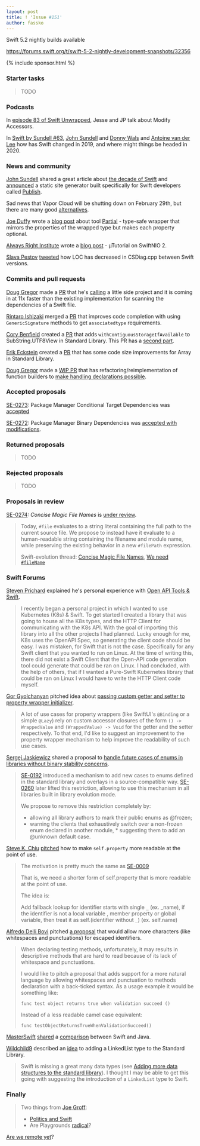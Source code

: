 ```yaml
---
layout: post
title: ! 'Issue #151'
author: fassko
---
```


Swift 5.2 nightly builds available

https://forums.swift.org/t/swift-5-2-nightly-development-snapshots/32356

<!--excerpt-->

{% include sponsor.html %} 

### Starter tasks

> TODO

### Podcasts

In [episode 83 of Swift Unwrapped](https://spec.fm/podcasts/swift-unwrapped/314852),
Jesse and JP talk about Modify Accessors.

In [Swift by Sundell #63](https://swiftbysundell.com/podcast/61/), [John Sundell](https://twitter.com/johnsundell) and [Donny Wals](https://twitter.com/DonnyWals) and [Antoine van der Lee](https://twitter.com/twannl) how has Swift changed in 2019, and where might things be headed in 2020.

### News and community

[John Sundell](https://twitter.com/johnsundell) shared a great article about [the decade of Swift](https://www.swiftbysundell.com/articles/the-decade-of-swift) and [announced](https://twitter.com/johnsundell/status/1211743896591568899) a static site generator built specifically for Swift developers called [Publish](https://github.com/johnsundell/publish).

Sad news that Vapor Cloud will be shutting down on February 29th, but there are many good [alternatives](https://twitter.com/leogdion/status/1214179319318220802).

[Joe Duffy](https://www.twitter.com/Joe_Duffy) wrote a [blog post](https://josephduffy.co.uk/partial-in-swift) about tool [Partial](https://github.com/JosephDuffy/Partial) - type-safe wrapper that mirrors the properties of the wrapped type but makes each property optional.

[Always Right Institute](https://www.twitter.com/ar_institute) wrote a [blog post](https://www.alwaysrightinstitute.com/microexpress-nio2/) - µTutorial on SwiftNIO 2.

[Slava Pestov](https://twitter.com/slava_pestov) [tweeted](https://twitter.com/slava_pestov/status/1215126454767357959?s=21) how LOC has decreased in CSDiag.cpp between Swift versions.


### Commits and pull requests

[Doug Gregor](https://twitter.com/dgregor79) made a [PR](https://github.com/apple/swift/pull/28515) that he's [calling](https://twitter.com/dgregor79/status/1215897492568494080?s=21) a little side project and it is coming in at 11x faster than the existing implementation for scanning the dependencies of a Swift file.

[Rintaro Ishizaki](https://twitter.com/rintaro) merged a [PR](https://github.com/apple/swift/pull/29086) that improves code completion with using `GenericSignature` methods to get `associatedtype` requirements.


[Cory Benfield](https://twitter.com/Lukasaoz) created a [PR](https://github.com/apple/swift/pull/29094) that adds `withContiguousStorageIfAvailable` to SubString.UTF8View in Standard Library. This PR has a [second part](https://github.com/apple/swift/pull/29146).

[Erik Eckstein](https://github.com/eeckstein) created a [PR](https://github.com/apple/swift/pull/29068) that has some code size improvements for Array in Standard Library.

[Doug Gregor](https://twitter.com/dgregor79) made a [WIP PR](https://github.com/apple/swift/pull/29133) that has refactoring/reimplementation of function builders to [make handling declarations possible](https://twitter.com/dgregor79/status/1216137755102568448?s=21).



### Accepted proposals

[SE-0273](https://github.com/apple/swift-evolution/blob/master/proposals/0273-swiftpm-conditional-target-dependencies.md): Package Manager Conditional Target Dependencies was [accepted](https://forums.swift.org/t/accepted-se-0273-package-manager-conditional-target-dependencies/31932)

[SE-0272](https://github.com/apple/swift-evolution/blob/master/proposals/0273-swiftpm-conditional-target-dependencies.md): Package Manager Binary Dependencies was [accepted with modifications](https://forums.swift.org/t/accepted-with-modifications-se-0272-package-manager-binary-dependencies/31926).



### Returned proposals

> TODO

### Rejected proposals

> TODO

### Proposals in review

[SE-0274](https://github.com/apple/swift-evolution/blob/master/proposals/0274-magic-file.md): *Concise Magic File Names* is [under review](https://forums.swift.org/t/se-0274-concise-magic-file-names/32373).

> Today, `#file` evaluates to a string literal containing the full path to the current source file. We propose to instead have it evaluate to a human-readable string containing the filename and module name, while preserving the existing behavior in a new `#filePath` expression.
> 
> Swift-evolution thread: [Concise Magic File Names](https://forums.swift.org/t/concise-magic-file-names/31297), [We need `#fileName`](https://forums.swift.org/t/we-need-filename/19781)


### Swift Forums

[Steven Prichard](https://github.com/spprichard) explained he's personal experience with [Open API Tools & Swift](https://forums.swift.org/t/open-api-tools-swift-personal-experience/31962).

> I recently began a personal project in which I wanted to use Kubernetes (K8s) & Swift. To get started I created a library that was going to house all the K8s types, and the HTTP Client for communicating with the K8s API. With the goal of importing this library into all the other projects I had planned. Lucky enough for me, K8s uses the OpenAPI Spec, so generating the client code should be easy. I was mistaken, for Swift that is not the case. Specifically for any Swift client that you wanted to run on Linux. At the time of writing this, there did not exist a Swift Client that the Open-API code generation tool could generate that could be ran on Linux. I had concluded, with the help of others, that if I wanted a Pure-Swift Kubernetes library that could be ran on Linux I would have to write the HTTP Client code myself.

[Gor Gyolchanyan](https://twitter.com/_technogen_) pitched idea about [passing custom getter and setter to property wrapper initializer](https://forums.swift.org/t/passing-custom-getter-and-setter-to-property-wrapper-initializer/32000).

> A lot of use cases for property wrappers (like SwiftUI's `@Binding` or a simple `@Lazy`) rely on custom accessor closures of the form `() -> WrappedValue` and `(WrappedValue) -> Void` for the getter and the setter respectively. To that end, I'd like to suggest an improvement to the property wrapper mechanism to help improve the readability of such use cases.

[Sergej Jaskiewicz](https://twitter.com/broadway_lamb) shared a proposal to [handle future cases of enums in libraries without binary stability concerns](https://forums.swift.org/t/pitch-handling-future-cases-of-enums-in-libraries-without-binary-stability-concerns/32026).

> [SE-0192](https://github.com/apple/swift-evolution/blob/master/proposals/0192-non-exhaustive-enums.md) introduced a mechanism to add new cases to enums defined in the standard library and overlays in a source-compatible way. [SE-0260](https://github.com/apple/swift-evolution/blob/master/proposals/0260-library-evolution.md) later lifted this restriction, allowing to use this mechanism in all libraries built in library evolution mode.
> 
> We propose to remove this restriction completely by:
> 
> * allowing all library authors to mark their public enums as @frozen;
> * warning the clients that exhaustively switch over a non-frozen enum declared in another module, * suggesting them to add an @unknown default case.


[Steve K. Chiu](https://forums.swift.org/u/steve_k_chiu) [pitched](https://forums.swift.org/t/pitch-property-as-fallback-shortcut-to-self-property/32060) how to make `self.property` more readable at the point of use.

> The motivation is pretty much the same as [SE-0009](https://github.com/apple/swift-evolution/blob/master/proposals/0009-require-self-for-accessing-instance-members.md)
> 
> That is, we need a shorter form of self.property that is more readable at the point of use.
> 
> The idea is:
> 
> Add fallback lookup for identifier starts with single `_` (ex. _name), if the identifier is not a local variable , member property or global variable, then treat it as self.(identifier without `_`) (ex. self.name)


[Alfredo Delli Bovi](https://www.linkedin.com/in/alfredodellibovi) pitched [a proposal](https://forums.swift.org/t/pre-pitch-whitespaces-and-punctuation-for-methods-declarations/32073) that would allow more characters (like whitespaces and punctuations) for escaped identifiers.

> When declaring testing methods, unfortunately, it may results in descriptive methods that are hard to read because of its lack of whitespace and punctuations.
> 
> I would like to pitch a proposal that adds support for a more natural language by allowing whitespaces and punctuation to methods declaration with a back-ticked syntax. As a usage example it would be something like:
> 
> `func test object returns true when validation succeed ()`
> 
> Instead of a less readable camel case equivalent:
> 
> `func testObjectReturnsTrueWhenValidationSucceed()`

[MasterSwift](https://forums.swift.org/u/MasterSwift) [shared](https://forums.swift.org/t/swift-benchmarks/32113) a [comparison](https://forums.swift.org/t/swift-benchmarks/32113) between Swift and Java.


[Wildchild9](https://forums.swift.org/u/wildchild9) described an [idea](https://forums.swift.org/t/adding-a-linkedlist-type-to-the-standard-library/32339) to adding a LinkedList type to the Standard Library.

> Swift is missing a great many data types (see [Adding more data structures to the standard library](https://forums.swift.org/t/adding-more-data-structures-to-the-standard-library/23651)). I thought I may be able to get this going with suggesting the introduction of a `LinkedList` type to Swift.



### Finally

> Two things from [Joe Groff](https://twitter.com/jckarter):
> * [Politics and Swift](https://twitter.com/jckarter/status/1208134014961274880)
> * Are Playgrounds [radical](https://twitter.com/jckarter/status/1211787829652512768)?

[Are we remote yet](https://twitter.com/slava_pestov/status/1214632943953551361)?
